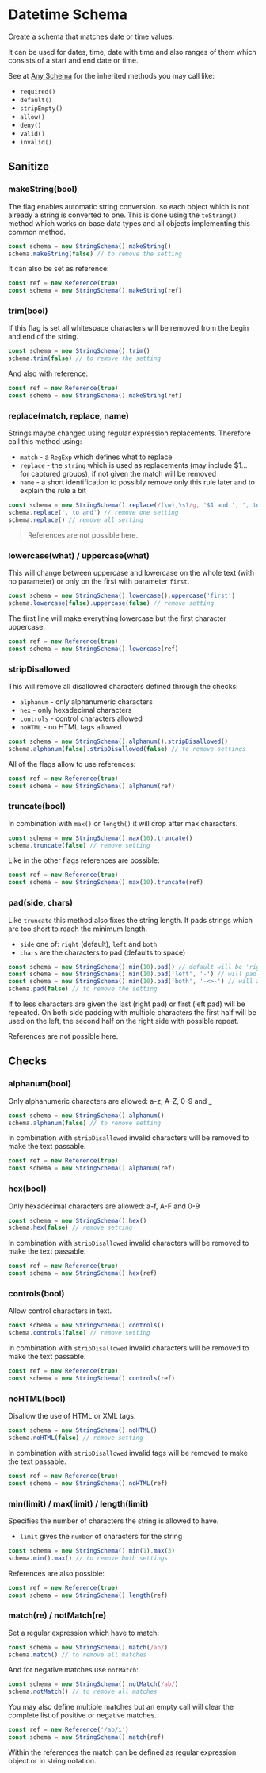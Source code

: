 # Datetime Schema

Create a schema that matches date or time values.

It can be used for dates, time, date with time and also ranges of them which consists of a start
and end date or time.

See at [Any Schema](any.md) for the inherited methods you may call like:
- `required()`
- `default()`
- `stripEmpty()`
- `allow()`
- `deny()`
- `valid()`
- `invalid()`





## Sanitize

### makeString(bool)

The flag enables automatic string conversion. so each object which is not already
a string is converted to one. This is done using the `toString()` method which
works on base data types and all objects implementing this common method.

```js
const schema = new StringSchema().makeString()
schema.makeString(false) // to remove the setting
```

It can also be set as reference:

```js
const ref = new Reference(true)
const schema = new StringSchema().makeString(ref)
```

### trim(bool)

If this flag is set all whitespace characters will be removed from the begin and
end of the string.

```js
const schema = new StringSchema().trim()
schema.trim(false) // to remove the setting
```

And also with reference:

```js
const ref = new Reference(true)
const schema = new StringSchema().makeString(ref)
```

### replace(match, replace, name)

Strings maybe changed using regular expression replacements. Therefore call this
method using:
- `match` - a `RegExp` which defines what to replace
- `replace` - the `string` which is used as replacements (may include $1... for captured
  groups), if not given the match will be removed
- `name` - a short identification to possibly remove only this rule later and to
  explain the rule a bit

```js
const schema = new StringSchema().replace(/(\w),\s?/g, '$1 and ', ', to and')
schema.replace(', to and') // remove one setting
schema.replace() // remove all setting
```

> References are not possible here.

### lowercase(what) / uppercase(what)

This will change between uppercase and lowercase on the whole text (with no parameter)
or only on the first with parameter `first`.

```js
const schema = new StringSchema().lowercase().uppercase('first')
schema.lowercase(false).uppercase(false) // remove setting
```

The first line will make everything lowercase but the first character uppercase.

```js
const ref = new Reference(true)
const schema = new StringSchema().lowercase(ref)
```

### stripDisallowed

This will remove all disallowed characters defined through the checks:
- `alphanum` - only alphanumeric characters
- `hex` - only hexadecimal characters
- `controls` - control characters allowed
- `noHTML` - no HTML tags allowed

```js
const schema = new StringSchema().alphanum().stripDisallowed()
schema.alphanum(false).stripDisallowed(false) // to remove settings
```

All of the flags allow to use references:

```js
const ref = new Reference(true)
const schema = new StringSchema().alphanum(ref)
```

### truncate(bool)

In combination with `max()` or `length()` it will crop after max characters.

```js
const schema = new StringSchema().max(10).truncate()
schema.truncate(false) // remove setting
```

Like in the other flags references are possible:

```js
const ref = new Reference(true)
const schema = new StringSchema().max(10).truncate(ref)
```

### pad(side, chars)

Like `truncate` this method also fixes the string length. It pads strings which are
too short to reach the minimum length.
- `side` one of: `right` (default), `left` and `both`
- `chars` are the characters to pad (defaults to space)

```js
const schema = new StringSchema().min(10).pad() // default will be 'right' with spaces
const schema = new StringSchema().min(10).pad('left', '-') // will pad with dashes
const schema = new StringSchema().min(10).pad('both', '-<>-') // will add ---< and >---
schema.pad(false) // to remove the setting
```

If to less characters are given the last (right pad) or first (left pad) will be
repeated. On both side padding with multiple characters the first half will be used
on the left, the second half on the right side with possible repeat.

References are not possible here.

## Checks

### alphanum(bool)

Only alphanumeric characters are allowed: a-z, A-Z, 0-9 and _

```js
const schema = new StringSchema().alphanum()
schema.alphanum(false) // to remove setting
```

In combination with `stripDisallowed` invalid characters will be removed to make
the text passable.

```js
const ref = new Reference(true)
const schema = new StringSchema().alphanum(ref)
```

### hex(bool)

Only hexadecimal characters are allowed: a-f, A-F and 0-9

```js
const schema = new StringSchema().hex()
schema.hex(false) // remove setting
```

In combination with `stripDisallowed` invalid characters will be removed to make
the text passable.

```js
const ref = new Reference(true)
const schema = new StringSchema().hex(ref)
```

### controls(bool)

Allow control characters in text.

```js
const schema = new StringSchema().controls()
schema.controls(false) // remove setting
```

In combination with `stripDisallowed` invalid characters will be removed to make
the text passable.

```js
const ref = new Reference(true)
const schema = new StringSchema().controls(ref)
```

### noHTML(bool)

Disallow the use of HTML or XML tags.

```js
const schema = new StringSchema().noHTML()
schema.noHTML(false) // remove setting
```

In combination with `stripDisallowed` invalid tags will be removed to make
the text passable.

```js
const ref = new Reference(true)
const schema = new StringSchema().noHTML(ref)
```

### min(limit) / max(limit) / length(limit)

Specifies the number of characters the string is allowed to have.
- `limit` gives the `number` of characters for the string

```js
const schema = new StringSchema().min(1).max(3)
schema.min().max() // to remove both settings
```

References are also possible:

```js
const ref = new Reference(true)
const schema = new StringSchema().length(ref)
```

### match(re) / notMatch(re)

Set a regular expression which have to match:

```js
const schema = new StringSchema().match(/ab/)
schema.match() // to remove all matches
```

And for negative matches use `notMatch`:

```js
const schema = new StringSchema().notMatch(/ab/)
schema.notMatch() // to remove all matches
```

You may also define multiple matches but an empty call will clear the complete list of positive
or negative matches.

```js
const ref = new Reference('/ab/i')
const schema = new StringSchema().match(ref)
```

Within the references the match can be defined as regular expression object or in string notation.
